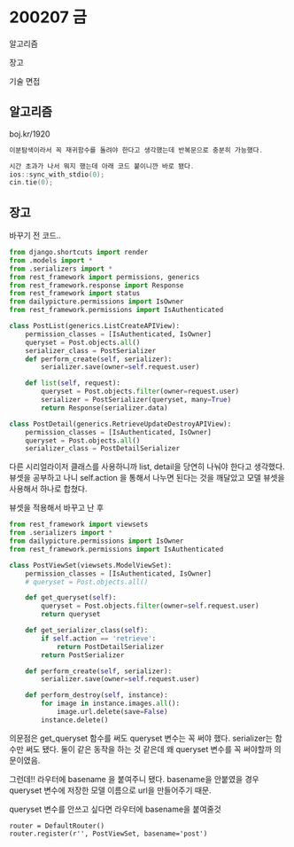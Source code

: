 # 200207 금

알고리즘

장고

기술 면접



## 알고리즘

boj.kr/1920

```c++
이분탐색이라서 꼭 재귀함수를 돌려야 한다고 생각했는데 반복문으로 충분히 가능했다.

시간 초과가 나서 뭐지 했는데 아래 코드 붙이니깐 바로 됐다.
ios::sync_with_stdio(0);
cin.tie(0);
```





## 장고

바꾸기 전 코드..

```Python
from django.shortcuts import render
from .models import *
from .serializers import *
from rest_framework import permissions, generics
from rest_framework.response import Response
from rest_framework import status
from dailypicture.permissions import IsOwner
from rest_framework.permissions import IsAuthenticated

class PostList(generics.ListCreateAPIView):
    permission_classes = [IsAuthenticated, IsOwner]
    queryset = Post.objects.all()
    serializer_class = PostSerializer
    def perform_create(self, serializer):
        serializer.save(owner=self.request.user)

    def list(self, request):
        queryset = Post.objects.filter(owner=request.user)
        serializer = PostSerializer(queryset, many=True)
        return Response(serializer.data)

class PostDetail(generics.RetrieveUpdateDestroyAPIView):
    permission_classes = [IsAuthenticated, IsOwner]
    queryset = Post.objects.all()
    serializer_class = PostDetailSerializer
```

다른 시리얼라이저 클래스를 사용하니까 list, detail을 당연히 나눠야 한다고 생각했다. 뷰셋을 공부하고 나니 self.action 을 통해서 나누면 된다는 것을 깨달았고 모델 뷰셋을 사용해서 하나로 합쳤다.



뷰셋을 적용해서 바꾸고 난 후 

```python
from rest_framework import viewsets
from .serializers import *
from dailypicture.permissions import IsOwner
from rest_framework.permissions import IsAuthenticated

class PostViewSet(viewsets.ModelViewSet):
    permission_classes = [IsAuthenticated, IsOwner]
    # queryset = Post.objects.all()

    def get_queryset(self):
        queryset = Post.objects.filter(owner=self.request.user)
        return queryset

    def get_serializer_class(self):
        if self.action == 'retrieve':
            return PostDetailSerializer
        return PostSerializer

    def perform_create(self, serializer):
        serializer.save(owner=self.request.user)

    def perform_destroy(self, instance):
        for image in instance.images.all():
            image.url.delete(save=False)
        instance.delete()
```

의문점은 get_queryset 함수를 써도 queryset 변수는 꼭 써야 했다. serializer는 함수만 써도 됐다. 둘이 같은 동작을 하는 것 같은데 왜 queryset 변수를 꼭 써야할까 의문이였음.



그런데‼️ 라우터에 basename 을 붙여주니 됐다.  basename을 안붙였을 경우 queryset 변수에 저장한 모델 이름으로 url을 만들어주기 때문.

queryset 변수를 안쓰고 싶다면 라우터에 basename을 붙여줄것

```
router = DefaultRouter()
router.register(r'', PostViewSet, basename='post')
```

